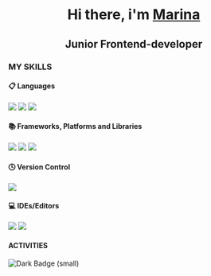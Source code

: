 <h1 align="center"> Hi there, i'm <a href="https://career.habr.com/kovalina1" target="_blank">Marina </a></h1>
<h2 align="center">Junior Frontend-developer</h2>
<h3>MY SKILLS</h3>
<h4>📋 Languages</h4>
<p>
  <img src="https://img.shields.io/badge/html5-%23E34F26.svg?style=for-the-badge&logo=html5&logoColor=white">
  <img src="https://img.shields.io/badge/css3-%231572B6.svg?style=for-the-badge&logo=css3&logoColor=white">
  <img src="https://img.shields.io/badge/javascript-%23323330.svg?style=for-the-badge&logo=javascript&logoColor=%23F7DF1E">
</p>

<h4>📚 Frameworks, Platforms and Libraries</h4>
<p>
  <img src="https://img.shields.io/badge/GULP-%23CF4647.svg?style=for-the-badge&logo=gulp&logoColor=white" >
  <img src="https://img.shields.io/badge/SASS-hotpink.svg?style=for-the-badge&logo=SASS&logoColor=white">
  <img src="https://img.shields.io/badge/webpack-%238DD6F9.svg?style=for-the-badge&logo=webpack&logoColor=black">
</p>

<h4>🕓 Version Control</h4>
<img src="https://img.shields.io/badge/git-%23F05033.svg?style=for-the-badge&logo=git&logoColor=white">

<h4>💻 IDEs/Editors</h4>
<p>
  <img src="https://img.shields.io/badge/Visual%20Studio%20Code-0078d7.svg?style=for-the-badge&logo=visual-studio-code&logoColor=white">
  <img src="https://img.shields.io/badge/sublime_text-%23575757.svg?style=for-the-badge&logo=sublime-text&logoColor=important">
</p>

<h4>ACTIVITIES</h4>
<img alt="Dark Badge (small)" class="hidden dark:block" src="https://www.codewars.com/users/kovalinaM/badges/small">

<!--
**kovalinaM/kovalinaM** is a ✨ _special_ ✨ repository because its `README.md` (this file) appears on your GitHub profile.

Here are some ideas to get you started:

- 🔭 I’m currently working on ...
- 🌱 I’m currently learning ...
- 👯 I’m looking to collaborate on ...
- 🤔 I’m looking for help with ...
- 💬 Ask me about ...
- 📫 How to reach me: ...
- 😄 Pronouns: ...
- ⚡ Fun fact: ...
-->

